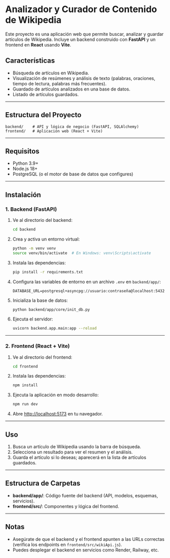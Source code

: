 # Analizador y Curador de Contenido de Wikipedia

Este proyecto es una aplicación web que permite buscar, analizar y guardar artículos de Wikipedia. Incluye un backend construido con **FastAPI** y un frontend en **React** usando **Vite**.

## Características

- Búsqueda de artículos en Wikipedia.
- Visualización de resúmenes y análisis de texto (palabras, oraciones, tiempo de lectura, palabras más frecuentes).
- Guardado de artículos analizados en una base de datos.
- Listado de artículos guardados.

---

## Estructura del Proyecto

```
backend/    # API y lógica de negocio (FastAPI, SQLAlchemy)
frontend/   # Aplicación web (React + Vite)
```

---

## Requisitos

- Python 3.9+
- Node.js 18+
- PostgreSQL (o el motor de base de datos que configures)

---

## Instalación

### 1. Backend (FastAPI)

1. Ve al directorio del backend:

   ```sh
   cd backend
   ```

2. Crea y activa un entorno virtual:

   ```sh
   python -m venv venv
   source venv/bin/activate  # En Windows: venv\Scripts\activate
   ```

3. Instala las dependencias:

   ```sh
   pip install -r requirements.txt
   ```

4. Configura las variables de entorno en un archivo `.env` en `backend/app/`:

   ```
   DATABASE_URL=postgresql+asyncpg://usuario:contraseña@localhost:5432/nombre_db
   ```

5. Inicializa la base de datos:

   ```sh
   python backend/app/core/init_db.py
   ```

6. Ejecuta el servidor:
   ```sh
   uvicorn backend.app.main:app --reload
   ```

---

### 2. Frontend (React + Vite)

1. Ve al directorio del frontend:

   ```sh
   cd frontend
   ```

2. Instala las dependencias:

   ```sh
   npm install
   ```

3. Ejecuta la aplicación en modo desarrollo:

   ```sh
   npm run dev
   ```

4. Abre [http://localhost:5173](http://localhost:5173) en tu navegador.

---

## Uso

1. Busca un artículo de Wikipedia usando la barra de búsqueda.
2. Selecciona un resultado para ver el resumen y el análisis.
3. Guarda el artículo si lo deseas; aparecerá en la lista de artículos guardados.

---

## Estructura de Carpetas

- **backend/app/**: Código fuente del backend (API, modelos, esquemas, servicios).
- **frontend/src/**: Componentes y lógica del frontend.

---

## Notas

- Asegúrate de que el backend y el frontend apunten a las URLs correctas (verifica los endpoints en `frontend/src/wikiApi.js`).
- Puedes desplegar el backend en servicios como Render, Railway, etc.
